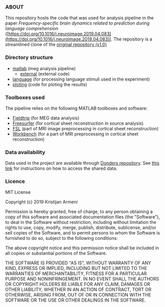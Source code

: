 ### ABOUT

This repository hosts the code that was used for analysis pipeline in the paper
_Frequency-specific brain dynamics related to prediction during language comprehension_
([https://doi.org/10.1016/j.neuroimage.2019.04.083](https://doi.org/10.1016/j.neuroimage.2019.04.083)).
The repository is a streamlined clone of the
[original repository (v1.0)](https://github.com/KristijanArmeni/dyncon_streams/releases/tag/v1.0)

### Directory structure

* [matlab](matlab) (meg analysis pipeline)
  * [external](matlab/external) (external code)
* [language](language) (for processing language stimuli used in the experiment)
* [ploting](ploting) (code for ploting the results)

### Toolboxes used

The pipeline relies on the following MATLAB toolboxes and software:

* [Fieldtrip][Fieldtrip] (for MEG data analysis)
* [Freesurfer][Freesurfer] (for cortical sheet reconstruction in source analysis)
* [FSL][FSL] (part of MRI image preprocessing in cortical sheet reconstruction)
* [Workbench][Workbench] (for a part of MRI preprocessing in cortical sheet reconstruction)

### Data availability

Data used in the project are available through [Donders repository](http://donders.data.ru.nl).
See [this link](http://www.ru.nl/donders/research/data/user-manual/access-shared-data)
for instructions on how to access the shared data.

### Licence

MIT License

Copyright (c) 2019 Kristijan Armeni

Permission is hereby granted, free of charge, to any person obtaining a copy
of this software and associated documentation files (the "Software"), to deal
in the Software without restriction, including without limitation the rights
to use, copy, modify, merge, publish, distribute, sublicense, and/or sell
copies of the Software, and to permit persons to whom the Software is
furnished to do so, subject to the following conditions:

The above copyright notice and this permission notice shall be included in all
copies or substantial portions of the Software.

THE SOFTWARE IS PROVIDED "AS IS", WITHOUT WARRANTY OF ANY KIND, EXPRESS OR
IMPLIED, INCLUDING BUT NOT LIMITED TO THE WARRANTIES OF MERCHANTABILITY,
FITNESS FOR A PARTICULAR PURPOSE AND NONINFRINGEMENT. IN NO EVENT SHALL THE
AUTHORS OR COPYRIGHT HOLDERS BE LIABLE FOR ANY CLAIM, DAMAGES OR OTHER
LIABILITY, WHETHER IN AN ACTION OF CONTRACT, TORT OR OTHERWISE, ARISING FROM,
OUT OF OR IN CONNECTION WITH THE SOFTWARE OR THE USE OR OTHER DEALINGS IN THE
SOFTWARE.

[Fieldtrip]: http://fieldtriptoolbox.org
[Freesurfer]: https://surfer.nmr.mgh.harvard.edu
[FSL]: https://fsl.fmrib.ox.ac.uk/fsl/fslwiki
[Workbench]: http://www.humanconnectome.org/software/connectome-workbench

